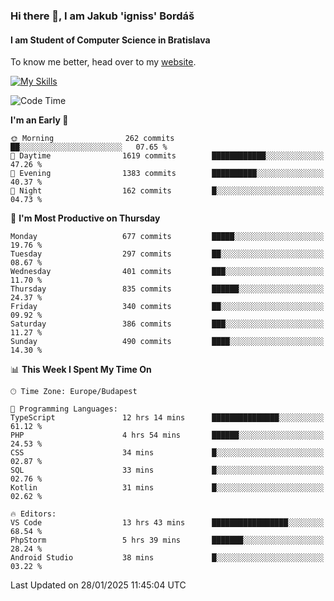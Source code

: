 ### Hi there 👋, I am Jakub 'igniss' Bordáš

#### I am Student of Computer Science in Bratislava
To know me better, head over to my [website](https://bordas.sk).

[![My Skills](https://skillicons.dev/icons?i=js,typescript,html,css,figma,svelte,vue,next,postgresql,nest,express,nodejs)](https://bordas.sk)


<!--START_SECTION:waka-->
![Code Time](http://img.shields.io/badge/Code%20Time-1%2C663%20hrs%2036%20mins-blue)

**I'm an Early 🐤** 

```text
🌞 Morning                262 commits         ██░░░░░░░░░░░░░░░░░░░░░░░   07.65 % 
🌆 Daytime                1619 commits        ████████████░░░░░░░░░░░░░   47.26 % 
🌃 Evening                1383 commits        ██████████░░░░░░░░░░░░░░░   40.37 % 
🌙 Night                  162 commits         █░░░░░░░░░░░░░░░░░░░░░░░░   04.73 % 
```
📅 **I'm Most Productive on Thursday** 

```text
Monday                   677 commits         █████░░░░░░░░░░░░░░░░░░░░   19.76 % 
Tuesday                  297 commits         ██░░░░░░░░░░░░░░░░░░░░░░░   08.67 % 
Wednesday                401 commits         ███░░░░░░░░░░░░░░░░░░░░░░   11.70 % 
Thursday                 835 commits         ██████░░░░░░░░░░░░░░░░░░░   24.37 % 
Friday                   340 commits         ██░░░░░░░░░░░░░░░░░░░░░░░   09.92 % 
Saturday                 386 commits         ███░░░░░░░░░░░░░░░░░░░░░░   11.27 % 
Sunday                   490 commits         ████░░░░░░░░░░░░░░░░░░░░░   14.30 % 
```


📊 **This Week I Spent My Time On** 

```text
🕑︎ Time Zone: Europe/Budapest

💬 Programming Languages: 
TypeScript               12 hrs 14 mins      ███████████████░░░░░░░░░░   61.12 % 
PHP                      4 hrs 54 mins       ██████░░░░░░░░░░░░░░░░░░░   24.53 % 
CSS                      34 mins             █░░░░░░░░░░░░░░░░░░░░░░░░   02.87 % 
SQL                      33 mins             █░░░░░░░░░░░░░░░░░░░░░░░░   02.76 % 
Kotlin                   31 mins             █░░░░░░░░░░░░░░░░░░░░░░░░   02.62 % 

🔥 Editors: 
VS Code                  13 hrs 43 mins      █████████████████░░░░░░░░   68.54 % 
PhpStorm                 5 hrs 39 mins       ███████░░░░░░░░░░░░░░░░░░   28.24 % 
Android Studio           38 mins             █░░░░░░░░░░░░░░░░░░░░░░░░   03.22 % 
```


 Last Updated on 28/01/2025 11:45:04 UTC
<!--END_SECTION:waka-->
